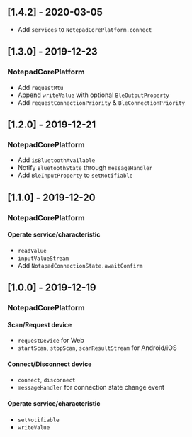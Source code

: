 ## [1.4.2] - 2020-03-05
- Add `services` to `NotepadCorePlatform.connect`

## [1.3.0] - 2019-12-23

### NotepadCorePlatform

- Add `requestMtu`
- Append `writeValue` with optional `BleOutputProperty`
- Add `requestConnectionPriority` & `BleConnectionPriority`

## [1.2.0] - 2019-12-21

### NotepadCorePlatform

- Add `isBluetoothAvailable`
- Notify `BluetoothState` through `messageHandler`
- Add `BleInputProperty` to `setNotifiable`

## [1.1.0] - 2019-12-20

### NotepadCorePlatform

#### Operate service/characteristic

- `readValue`
- `inputValueStream`
- Add `NotapadConnectionState.awaitConfirm`

## [1.0.0] - 2019-12-19

### NotepadCorePlatform

#### Scan/Request device
- `requestDevice` for Web
- `startScan`, `stopScan`, `scanResultStream` for Android/iOS

#### Connect/Disconnect device
- `connect`, `disconnect`
- `messageHandler` for connection state change event

#### Operate service/characteristic
- `setNotifiable`
- `writeValue`